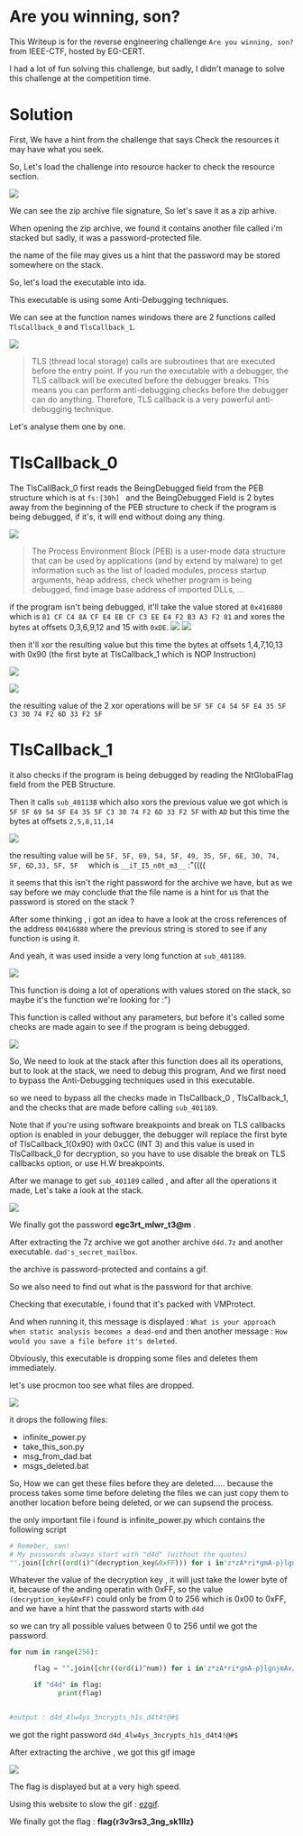# Are you winning, son?

This Writeup is for the reverse engineering challenge `Are you winning, son?` from IEEE-CTF, hosted by EG-CERT. 

I had a lot of fun solving this challenge, but sadly, I didn't manage to solve this challenge at the competition time.

# Solution 

First, We have a hint from the challenge that says Check the resources it may have what you seek.

So, Let's load the challenge into resource hacker to check the resource section. 

![](images/1.PNG)

We can see the zip archive file signature, So let's save it as a zip arhive. 

When opening the zip archive, we found it contains another file called i'm stacked but sadly, it was a password-protected file.

the name of the file may gives us a hint that the password may be stored somewhere on the stack.

So, let's load the executable into ida. 

This executable is using some Anti-Debugging techniques.

We can see at the function names windows there are 2 functions called `TlsCallback_0` and `TlsCallback_1`.

![](images/2.PNG)


>TLS (thread local storage) calls are subroutines that are executed before the entry point. If you run the executable with a debugger, the TLS callback will be executed before the debugger breaks. This means you can perform anti-debugging checks before the debugger can do anything. Therefore, TLS callback is a very powerful anti-debugging technique.

Let's analyse them one by one. 

# TlsCallback_0 

The TlsCallBack_0 first reads the BeingDebugged field from the PEB structure which is at `fs:[30h] ` and the BeingDebugged Field is 2 bytes away from the beginning of the PEB structure to check if the program is being debugged, if it's, it will end without doing any thing.

![](images/3.PNG)

> The Process Environment Block (PEB) is a user-mode data structure that can be used by applications (and by extend by malware) to get information such as the list of loaded modules, process startup arguments, heap address, check whether program is being debugged, find image base address of imported DLLs, ...


if the program isn't being debugged, it'll take the value stored at `0x416880` which is `81 CF C4 8A CF E4 EB CF C3 EE E4 F2 B3 A3 F2 81` and xores the bytes at offsets 0,3,6,9,12 and 15 with `0xDE`.
![](images/5.PNG)
![](images/4.PNG)


then it'll xor the resulting value but this time the bytes at offsets 1,4,7,10,13 with 0x90 (the first byte at TlsCallback_1 which is NOP Instruction)

![](images/6.PNG)

![](images/7.PNG)

the resulting value of the 2 xor operations will be `5F 5F C4 54 5F E4 35 5F C3 30 74 F2 6D 33 F2 5F`

# TlsCallback_1

it also checks if the program is being debugged by reading the NtGlobalFlag field from the PEB Structure.

Then it calls `sub_40113B` which also xors the previous value we got which is `5F 5F 69 54 5F E4 35 5F C3 30 74 F2 6D 33 F2 5F` with `AD` but this time the bytes at offsets `2,5,8,11,14` 

![](images/8.PNG)

the resulting value will be `5F, 5F, 69, 54, 5F, 49, 35, 5F, 6E, 30, 74, 5F, 6D,33, 5F, 5F 
` which is `__iT_I5_n0t_m3__`  :"((((

it seems that this isn't the right password for the archive we have, but as we say before we may conclude that the file name is a hint for us that the password is stored on the stack ? 

After some thinking , i got an idea to have a look at the cross references of the address `00416880` where the previous string is stored to see if any function is using it.

And yeah, it was used inside a very long function at `sub_401189`.

![](images/9.PNG)


This function is doing a lot of operations with values stored on the stack, so maybe it's the function we're looking for :") 


This function is called without any parameters, but before it's called some checks are made again to see if the program is being debugged.

![](images/10.PNG)


So, We need to look at the stack after this function does all its operations, but to look at the stack, we need to debug this program, And we first need to bypass the Anti-Debugging techniques used in this executable.

so we need to bypass all the checks made in TlsCallback_0 , TlsCallback_1, and the checks that are made before calling `sub_401189`.

Note that if you're using software breakpoints and break on TLS callbacks option is enabled in your debugger, the debugger will replace the first byte of TlsCallback_1(0x90) with 0xCC (INT 3) and this value is used in TlsCallback_0 for decryption, so you have to use disable the break on TLS callbacks option, or use H.W breakpoints.

After we manage to get `sub_401189` called , and after all the operations it made, Let's take a look at the stack.

![](images/11.PNG)

We finally got the password **egc3rt_mlwr_t3@m** .


After extracting the 7z archive we got another archive `d4d.7z` and another executable. `dad's_secret_mailbox`.

the archive is password-protected and contains a gif. 

So we also need to find out what is the password for that archive.

Checking that executable, i found that it's packed with VMProtect.

And when running it, this message is displayed : `What is your approach when static analysis becomes a dead-end` and then another message : `How would you save a file before it's deleted`.

Obviously, this executable is dropping some files and deletes them immediately.

let's use procmon too see what files are dropped.

![](images/12.PNG)

it drops the following files: 
- infinite_power.py
- take_this_son.py
- msg_from_dad.bat 
- msgs_deleted.bat

So, How we can get these files before they are deleted..... because the process takes some time before deleting the files we can just copy them to another location before being deleted, or we can supsend the process. 

the only important file i found is infinite_power.py which contains the following script 

```python
# Remeber, son!
# My passwords always start with "d4d" (without the quotes)
"".join([chr((ord(i)^(decryption_key&0xFF))) for i in'z*zA*ri*gmA-p}lgnjmAv/mAz*j*?^=:'])

```

Whatever the value of the decryption key , it will just take the lower byte of it, because of the anding operatin with 0xFF, so the value `(decryption_key&0xFF)` could only be from 0 to 256 which is 0x00 to 0xFF, and we have a hint that the password starts with `d4d`

so we can try all possible values between 0 to 256 until we got the password.


```python
for num in range(256):

      flag = "".join([chr((ord(i)^num)) for i in'z*zA*ri*gmA-p}lgnjmAv/mAz*j*?^=:'])

      if "d4d" in flag:
            print(flag)


#output : d4d_4lw4ys_3ncrypts_h1s_d4t4!@#$

```

we got the right password `d4d_4lw4ys_3ncrypts_h1s_d4t4!@#$` 

After extracting the archive , we got this gif image 

![](images/dad_always_wins.gif)

The flag is displayed but at a very high speed. 

Using this website to slow the gif : [ezgif](https://ezgif.com/speed).

We finally got the flag : **flag{r3v3rs3_3ng_sk1llz}**


